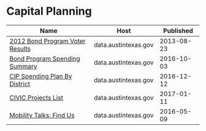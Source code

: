 # Capital Planning

Name | Host | Published
---- | ---- | ---------
[2012 Bond Program Voter Results](../datasets/qmwp-kjjs.md) | data.austintexas.gov | 2013-08-23
[Bond Program Spending Summary](../datasets/kyp9-ynfw.md) | data.austintexas.gov | 2016-10-03
[CIP Spending Plan By District](../datasets/3sz7-m25e.md) | data.austintexas.gov | 2016-12-12
[CIVIC Projects List](../datasets/e8fp-i3ts.md) | data.austintexas.gov | 2017-01-11
[Mobility Talks: Find Us](../datasets/nha4-9fvx.md) | data.austintexas.gov | 2016-05-09

